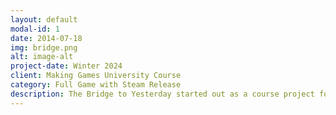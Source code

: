 ```yaml
---
layout: default
modal-id: 1
date: 2014-07-18
img: bridge.png
alt: image-alt
project-date: Winter 2024
client: Making Games University Course
category: Full Game with Steam Release
description: The Bridge to Yesterday started out as a course project for Making Games. In January 2024 the game was showcased at Copenhagen Gaming Week, and won the student showcase, earning us tickets to Nordic Game Conference in Malmö in May 2024, where we got to display our game along many amazing professionally made games. I worked as a game programmer on this project, working mainly on movement, camera, and puzzle mechanics.
---
```

